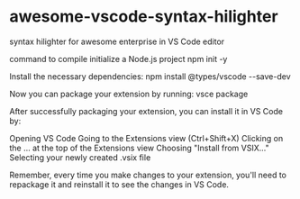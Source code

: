 # awesome-vscode-syntax-hilighter
syntax hilighter for awesome enterprise in VS Code editor


command to compile
initialize a Node.js project
npm init -y

Install the necessary dependencies:
npm install @types/vscode --save-dev

Now you can package your extension by running:
vsce package


After successfully packaging your extension, you can install it in VS Code by:

Opening VS Code
Going to the Extensions view (Ctrl+Shift+X)
Clicking on the ... at the top of the Extensions view
Choosing "Install from VSIX..."
Selecting your newly created .vsix file

Remember, every time you make changes to your extension, you'll need to repackage it and reinstall it to see the changes in VS Code.
